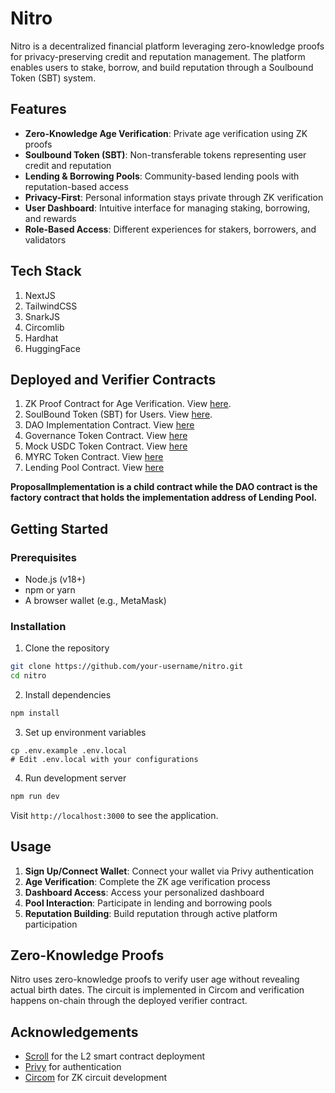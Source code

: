 # Nitro

Nitro is a decentralized financial platform leveraging zero-knowledge proofs for privacy-preserving credit and reputation management. The platform enables users to stake, borrow, and build reputation through a Soulbound Token (SBT) system.

## Features

- **Zero-Knowledge Age Verification**: Private age verification using ZK proofs
- **Soulbound Token (SBT)**: Non-transferable tokens representing user credit and reputation
- **Lending & Borrowing Pools**: Community-based lending pools with reputation-based access
- **Privacy-First**: Personal information stays private through ZK verification
- **User Dashboard**: Intuitive interface for managing staking, borrowing, and rewards
- **Role-Based Access**: Different experiences for stakers, borrowers, and validators

## Tech Stack
1. NextJS
2. TailwindCSS
3. SnarkJS
4. Circomlib
5. Hardhat
6. HuggingFace

## Deployed and Verifier Contracts
1. ZK Proof Contract for Age Verification. View [here](https://sepolia.scrollscan.com/address/0x16596F3aD0625C0106887FE4b51E073A4669c22b#code).
2. SoulBound Token (SBT) for Users. View [here](https://sepolia.scrollscan.com/address/0xd7121344156D594Eb875213d0bdBf2BA24117944#code).
3. DAO Implementation Contract. View [here](https://sepolia.scrollscan.com/address/0xf912F9472B18De307D1770acc54105d728178836)
4. Governance Token Contract. View [here](https://sepolia.scrollscan.com/address/0xb53026f22F0F4ca4145CB6E1DdC245fb89eBD435)
5. Mock USDC Token Contract. View [here](https://sepolia.scrollscan.com/address/0x824Ec7410B298599956CcBE90e448862E9514012)
6. MYRC Token Contract. View [here](https://sepolia.scrollscan.com/address/0xcdBcc28b0D9F3582E33e52c01C08966064faA373)
7. Lending Pool Contract. View [here](https://sepolia.scrollscan.com/address/0xFbD8282379E7deeE05C28AdE82F69195720B0C03)

 <b>ProposalImplementation is a child contract while the DAO contract is the factory contract that holds the implementation address of Lending Pool. </b>

## Getting Started

### Prerequisites
- Node.js (v18+)
- npm or yarn
- A browser wallet (e.g., MetaMask)

### Installation

1. Clone the repository
```bash
git clone https://github.com/your-username/nitro.git
cd nitro
```

2. Install dependencies
```bash
npm install
```

3. Set up environment variables
```
cp .env.example .env.local
# Edit .env.local with your configurations
```

4. Run development server
```bash
npm run dev
```

Visit `http://localhost:3000` to see the application.

## Usage

1. **Sign Up/Connect Wallet**: Connect your wallet via Privy authentication
2. **Age Verification**: Complete the ZK age verification process
3. **Dashboard Access**: Access your personalized dashboard
4. **Pool Interaction**: Participate in lending and borrowing pools
5. **Reputation Building**: Build reputation through active platform participation

## Zero-Knowledge Proofs

Nitro uses zero-knowledge proofs to verify user age without revealing actual birth dates. The circuit is implemented in Circom and verification happens on-chain through the deployed verifier contract.

## Acknowledgements

- [Scroll](https://scroll.io/) for the L2 smart contract deployment
- [Privy](https://privy.io/) for authentication
- [Circom](https://github.com/iden3/circom) for ZK circuit development